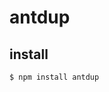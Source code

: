 <!--
 * @File:
 * @Description:
 * @Autor: yangw5
 * @Email: yangw5@163.com
 * @Date: 2019-11-22 09:20:20
 * @LastEditors: yangw5
 * @LastEditTime: 2019-11-22 09:30:12
 * @FilePath: \antdup\README.md
 -->

# antdup

## install

    $ npm install antdup
